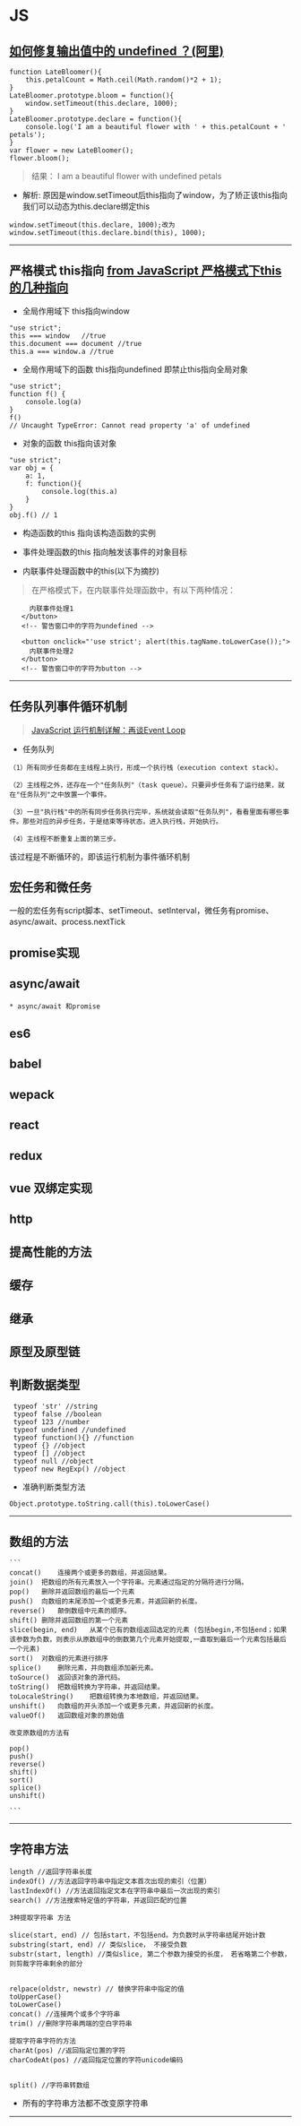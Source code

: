 # JS
## [如何修复输出值中的 undefined ？(阿里)](https://github.com/nieyafei/front-end-interview-js/blob/master/docs/basic/js-1-13.md#%E5%A6%82%E4%BD%95%E4%BF%AE%E5%A4%8D%E8%BE%93%E5%87%BA%E5%80%BC%E4%B8%AD%E7%9A%84-undefined-%E9%98%BF%E9%87%8C)
```
function LateBloomer(){
    this.petalCount = Math.ceil(Math.random()*2 + 1);
}
LateBloomer.prototype.bloom = function(){
    window.setTimeout(this.declare, 1000);
}
LateBloomer.prototype.declare = function(){
    console.log('I am a beautiful flower with ' + this.petalCount + ' petals');
}
var flower = new LateBloomer();
flower.bloom();

```
> 结果： I am a beautiful flower with undefined petals
* 解析:
原因是window.setTimeout后this指向了window，为了矫正该this指向我们可以动态为this.declare绑定this
```
window.setTimeout(this.declare, 1000);改为
window.setTimeout(this.declare.bind(this), 1000);
```
***
## 严格模式 this指向 [from JavaScript 严格模式下this的几种指向](https://segmentfault.com/a/1190000010108912)
* 全局作用域下 this指向window
```
"use strict";
this === window   //true
this.document === document //true
this.a === window.a //true
```
* 全局作用域下的函数 this指向undefined
即禁止this指向全局对象
```
"use strict";
function f() {
    console.log(a)
}
f()
// Uncaught TypeError: Cannot read property 'a' of undefined
```
* 对象的函数 this指向该对象
```
"use strict";
var obj = {
    a: 1,
    f: function(){
        console.log(this.a)
    }
}
obj.f() // 1
```
* 构造函数的this 指向该构造函数的实例

* 事件处理函数的this 指向触发该事件的对象目标
* 内联事件处理函数中的this(以下为摘抄)
> 在严格模式下，在内联事件处理函数中，有以下两种情况：
 ```<button onclick="alert((function(){'use strict'; return this})());">
      内联事件处理1
    </button>
    <!-- 警告窗口中的字符为undefined -->
    
    <button onclick="'use strict'; alert(this.tagName.toLowerCase());">
      内联事件处理2
    </button>
    <!-- 警告窗口中的字符为button -->
 ```
 ***
 ## 任务队列事件循环机制
 > [JavaScript 运行机制详解：再谈Event Loop](http://www.ruanyifeng.com/blog/2014/10/event-loop.html)
 * 任务队列
 ```
（1）所有同步任务都在主线程上执行，形成一个执行栈（execution context stack）。

（2）主线程之外，还存在一个"任务队列"（task queue）。只要异步任务有了运行结果，就在"任务队列"之中放置一个事件。

（3）一旦"执行栈"中的所有同步任务执行完毕，系统就会读取"任务队列"，看看里面有哪些事件。那些对应的异步任务，于是结束等待状态，进入执行栈，开始执行。

（4）主线程不断重复上面的第三步。

 ```
 
 
 该过程是不断循环的，即该运行机制为事件循环机制

 
 
 
 ## 宏任务和微任务
 一般的宏任务有script脚本、setTimeout、setInterval，微任务有promise、async/await、process.nextTick
 ## promise实现
 ## async/await
    * async/await 和promise
 ## es6
 ## babel
 ## wepack
 ## react 
 ## redux
 ## vue 双绑定实现
 ## http
 ## 提高性能的方法
 ## 缓存
 ## 继承
 ## 原型及原型链
 ## 判断数据类型
 ```
  typeof 'str' //string
  typeof false //boolean
  typeof 123 //number
  typeof undefined //undefined
  typeof function(){} //function
  typeof {} //object
  typeof [] //object
  typeof null //object
  typeof new RegExp() //object
 ```
 * 准确判断类型方法
 ```
 Object.prototype.toString.call(this).toLowerCase()
 ```
***
## 数组的方法
    ```
    concat()	连接两个或更多的数组，并返回结果。
    join()	把数组的所有元素放入一个字符串。元素通过指定的分隔符进行分隔。
    pop()	删除并返回数组的最后一个元素
    push()	向数组的末尾添加一个或更多元素，并返回新的长度。
    reverse()	颠倒数组中元素的顺序。
    shift()	删除并返回数组的第一个元素
    slice(begin, end)	从某个已有的数组返回选定的元素 (包括begin,不包括end；如果该参数为负数，则表示从原数组中的倒数第几个元素开始提取,一直取到最后一个元素包括最后一个元素)
    sort()	对数组的元素进行排序
    splice()	删除元素，并向数组添加新元素。
    toSource()	返回该对象的源代码。
    toString()	把数组转换为字符串，并返回结果。
    toLocaleString()	把数组转换为本地数组，并返回结果。
    unshift()	向数组的开头添加一个或更多元素，并返回新的长度。
    valueOf()	返回数组对象的原始值
    
    改变原数组的方法有
    
    pop()
    push()
    reverse()
    shift()
    sort()
    splice()
    unshift()
    
    ```
   ***
   ## 字符串方法
   ```
   length //返回字符串长度
   indexOf() //方法返回字符串中指定文本首次出现的索引（位置）
   lastIndexOf() //方法返回指定文本在字符串中最后一次出现的索引
   search() //方法搜索特定值的字符串，并返回匹配的位置
   
   3种提取字符串 方法
   
   slice(start, end) // 包括start，不包括end。为负数时从字符串结尾开始计数
   substring(start, end) // 类似slice， 不接受负数
   substr(start, length) //类似slice, 第二个参数为接受的长度， 若省略第二个参数，则剪裁字符串剩余的部分
   
   
   relpace(oldstr, newstr) // 替换字符串中指定的值
   toUpperCase()
   toLowerCase()
   concat() //连接两个或多个字符串
   trim() //删除字符串两端的空白字符串
   
   提取字符串字符的方法
   charAt(pos) //返回指定位置的字符
   charCodeAt(pos) //返回指定位置的字符unicode编码
   
 
   split() //字符串转数组
   ```
   * 所有的字符串方法都不改变原字符串
   ***
   
    
